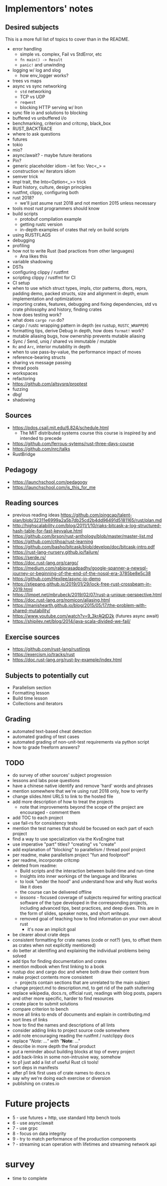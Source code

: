 # Implementors' notes

## Desired subjects

This is a more full list of topics to cover than
in the README.

- error handling
  - simple vs. complex, Fail vs StdError, etc
  - `fn main() -> Result`
  - `panic!` and unwinding
- logging w/ log and slog
  - how env_logger works?
- trees vs maps
- async vs sync networking
  - `std` networking
  - TCP vs UDP
  - `reqwest`
  - blocking HTTP serving w/ Iron
- sync file io and solutions to blocking
- buffered vs unbuffered i/o
- benchmarking, criterion and critcmp, black_box
- RUST_BACKTRACE
- where to ask questions
- futures
- tokio
- mio?
- async/await? - maybe future iterations
- Pin?
- generic placeholder idiom - let foo: Vec<_> =
- construction w/ iterators idiom
- semver trick
- impl trait, the Into<Option<_>> trick
- Rust history, culture, design principles
- rustfmt, clippy, configuring both
- rust 2018?
  - we'll just asume rust 2018 and not mention 2015 unless necessary
- tools most rust programmers should know
- build scripts
  - protobuf compilation example
  - getting rustc version
  - in-depth examples of crates that rely on build scripts
- using RUSTFLAGS
- debugging
- profiling
- how not to write Rust (bad practices from other languages)
  - Ana likes this
- variable shadowing
- DSTs
- configuring clippy / rustfmt
- scripting clippy / rustfmt for CI
- CI setup
- when to use which struct types, impls, ctor patterns, dtors, reprs,
  padding demo, packed structs, size and alignment in depth, enum
  implementation and optimizations
- importing crates, features, debugging and fixing dependencies,
  std vs crate philosophy and history, finding crates
- how does testing work?
- what does `cargo run` do?
- cargo / rustc wrapping pattern in depth (ex rustup, `RUSTC_WRAPPER`)
- formatting tips, derive Debug in depth, how does `format!` work?
- mutable aliasing bugs, how ownership prevents mutable aliasing
- Sync / Send, uniq / shared vs immutable / mutable
- `Rc` and `Arc`, interior mutability in depth
- when to use pass-by-value, the performance impact of moves
- reference-bearing structs
- sharing vs message passing
- thread pools
- workspaces
- refactoring
- https://github.com/altsysrq/proptest
- fuzzing
- dbg!
- shadowing

## Sources

- https://pdos.csail.mit.edu/6.824/schedule.html
  - The MIT distributed systems course this course
    is inspired by and intended to precede
- https://github.com/ferrous-sytems/rust-three-days-course
- https://github.com/nrc/talks
- RustBridge

## Pedagogy

- https://launchschool.com/pedagogy
- https://launchschool.com/is_this_for_me

## Reading sources

- previous reading ideas https://github.com/pingcap/talent-plan/blob/32311e6999a2a5b7db25cd2b4dd96491d5181165/rust/plan.md
- http://highscalability.com/blog/2011/1/10/riaks-bitcask-a-log-structured-hash-table-for-fast-keyvalue.html
- https://github.com/brson/rust-anthology/blob/master/master-list.md
- https://github.com/ctjhoa/rust-learning
- https://github.com/basho/bitcask/blob/develop/doc/bitcask-intro.pdf
- https://rust-lang-nursery.github.io/failure/
- https://serde.rs/
- https://doc.rust-lang.org/cargo/
- https://medium.com/rabiprasadpadhy/google-spanner-a-newsql-journey-or-beginning-of-the-end-of-the-nosql-era-3785be8e5c38
- https://github.com/Hexilee/async-io-demo
- https://stjepang.github.io/2019/01/29/lock-free-rust-crossbeam-in-2019.html
- https://limpet.net/mbrubeck/2019/02/07/rust-a-unique-perspective.html
- https://doc.rust-lang.org/nomicon/aliasing.html
- https://manishearth.github.io/blog/2015/05/17/the-problem-with-shared-mutability/
- https://www.youtube.com/watch?v=9_3krAQtD2k (futures async await)
- https://shipilev.net/blog/2014/java-scala-divided-we-fail/

## Exercise sources

- https://github.com/rust-lang/rustlings
- https://exercism.io/tracks/rust
- https://doc.rust-lang.org/rust-by-example/index.html

## Subjects to potentially cut

- Parallelism section
- Formatting lesson
- Build time lesson
- Collections and iterators

## Grading

- automated text-based cheat detection
- automated grading of test cases
- automated grading of non-unit-test requirements via python script
- how to grade freeform answers?

## TODO

- do survey of other sources' subject progression
- lessons and labs pose questions
- have a chinese native identify and remove 'hard' words and phrases
- mention somewhere that we're using rust 2018 only, how to verify
- change slides.html URLS to link to the hosted file
- add more description of how to treat the projects
  - note that improvements beyond the scope of the project are encouraged - comment them
- add TOC to each project
- use fail-rs for consistency tests
- mention the test names that should be focused on each part of each project
- find a way to use specialization via the KvsEngine trait
- use imperative "part" titles? "creating" vs "create"
- add explanation of "blocking" to parallelism / thread pool project
- per readme, make parallelism project "fun and foolproof"
- per readme, incorporate critcmp
- deleted from readme:
  - Build scripts and the interaction between build-time and run-time
  - Insights into inner workings of the language and libraries
  - to look "under the hood" and understand how and why Rust works like it does
  - the course can be delivered offline
  - _lessons_ - focused coverage of subjects required for writing practical
    software of the type developed in the corresponding projects, including
    advanced tips, best practices, and deep dives. This are in the form of slides,
    speaker notes, and short _writeups_.
  - removed goal of teaching how to find information on your own about rust
    - it's now an implicit goal
- be clearer about crate deps
- consistent formatting for crate names (code or not?) (yes, to offset them as crates when not explicitly mentioned)
- do better at identifing and explaining the individual problems being solved
- add tips for finding documentation and crates
- mention mdbook when first linking to a book
- rustup doc and cargo doc and where both draw their content from
- make project contents more consistent
  - projects contain sections that are unrelated to the main subject
- change project.md to description.md, to get rid of the path stuttering
- replace wikipedia, docs.rs, official rust, readings with blog posts, papers
  and other more specific, harder to find resources
- create place to submit solutions
- compare criterion to bench
- move all links to ends of documents and explain in contributing.md
- sort lines of links
- how to find the names and descriptions of all lints
- consider adding links to project source code somewhere
- add note encouraging reading the rustfmt / rustclippy docs
- replace "_Note: ..." with "_**Note**: ..."
- describe in more depth the final product
- put a reminder about building blocks at top of every project
- add back-links in some non-intrusive way, somehow
- to p1 just add a list of useful Rust cli tools!
- sort deps in manifests
- after p1 link first uses of crate names to docs.rs
- say why we're doing each exercise or diversion
- publishing on crates.io

# Future projects

- 5 - use futures + http, use standard http bench tools
- 6 - use async/await
- 7 - use grpc
- 8 - focus on data integrity
- 9 - try to match performance of the production components
- ? - streaming scan operation with lifetimes and streaming network api

# survey

- time to complete
